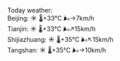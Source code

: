 Today weather:  
Beijing: ☀️   🌡️+33°C 🌬️→7km/h  
Tianjin: ☀️   🌡️+33°C 🌬️↗15km/h  
Shijiazhuang: ☀️   🌡️+35°C 🌬️↖15km/h  
Tangshan: ☀️   🌡️+35°C 🌬️→10km/h  
